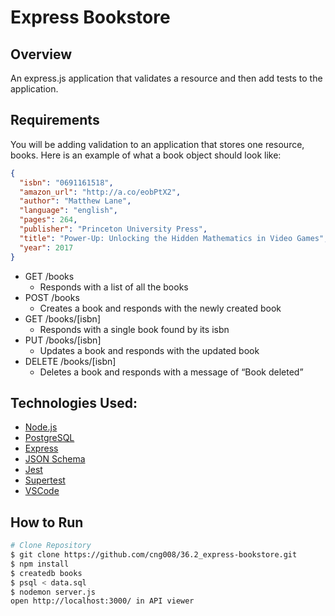 # **Express Bookstore**

## **Overview**

An express.js application that validates a resource and then add tests to the application.

## **Requirements**

You will be adding validation to an application that stores one resource, books. Here is an example of what a book object should look like:

```json
{
  "isbn": "0691161518",
  "amazon_url": "http://a.co/eobPtX2",
  "author": "Matthew Lane",
  "language": "english",
  "pages": 264,
  "publisher": "Princeton University Press",
  "title": "Power-Up: Unlocking the Hidden Mathematics in Video Games",
  "year": 2017
}
```

- GET /books
  - Responds with a list of all the books
- POST /books
  - Creates a book and responds with the newly created book
- GET /books/[isbn]
  - Responds with a single book found by its isbn
- PUT /books/[isbn]
  - Updates a book and responds with the updated book
- DELETE /books/[isbn]
  - Deletes a book and responds with a message of “Book deleted”

## **Technologies Used:**

- [Node.js](https://nodejs.org/en/)
- [PostgreSQL](https://www.postgresql.org)
- [Express](https://expressjs.com/en/4x/api.html)
- [JSON Schema](https://json-schema.org)
- [Jest](https://jestjs.io)
- [Supertest](https://www.npmjs.com/package/supertest)
- [VSCode](https://code.visualstudio.com/docs)

## **How to Run**

```bash
# Clone Repository
$ git clone https://github.com/cng008/36.2_express-bookstore.git
$ npm install
$ createdb books
$ psql < data.sql
$ nodemon server.js
open http://localhost:3000/ in API viewer
```
